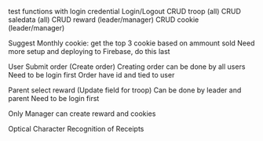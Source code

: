 test functions with login credential 
    Login/Logout
    CRUD troop (all)
    CRUD saledata (all)
    CRUD reward (leader/manager)
    CRUD cookie (leader/manager)
    

Suggest Monthly cookie: get the top 3 cookie based on ammount sold
    Need more setup and deploying to Firebase, do this last

User Submit order (Create order)
    Creating order can be done by all users
    Need to be login first
    Order have id and tied to user

Parent select reward (Update field for troop)
    Can be done by leader and parent
    Need to be login first
    
Only Manager can create reward and cookies

Optical Character Recognition of Receipts